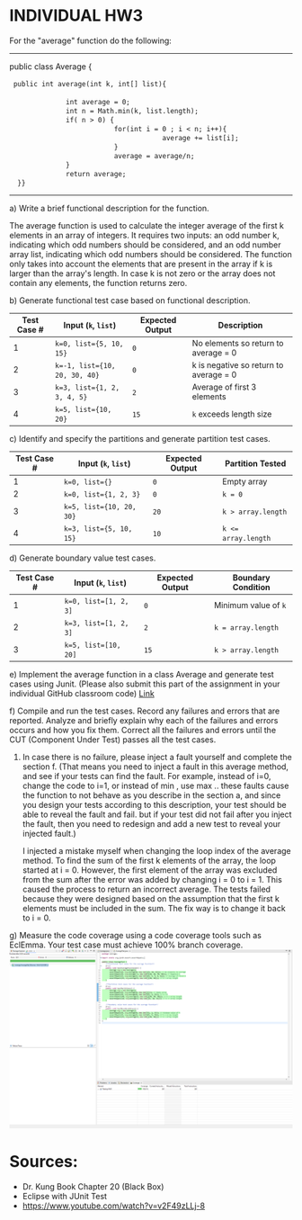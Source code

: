# INDIVIDUAL HW3
For the "average" function do the following:

 ------------------------------------------------------------------------------------------------------------------

public class Average {

     public int average(int k, int[] list){

                  int average = 0;
                  int n = Math.min(k, list.length);
                  if( n > 0) {
                              for(int i = 0 ; i < n; i++){
                                          average += list[i];
                              }
                              average = average/n;
                  }
                  return average;
      }}
-------------------------------------------------------------------------------------------------------------------

a) Write a brief functional description for the function.

The average function is used to calculate the integer average of the first k elements in an array of integers. It requires two inputs: an odd number k, indicating which odd numbers should be considered, and an odd number array list, indicating which odd numbers should be considered. The function only takes into account the elements that are present in the array if k is larger than the array's length. In case k is not zero or the array does not contain any elements, the function returns zero.

b) Generate functional test case based on functional description.

| Test Case # | Input (`k`, `list`)           | Expected Output | Description                     |
|-------------|-------------------------------|-----------------|---------------------------------|
| 1           | `k=0, list={5, 10, 15}`      | `0`             | No elements so return to average = 0          |
| 2           | `k=-1, list={10, 20, 30, 40}` | `0`            | k is negative so return to average = 0       |
| 3           | `k=3, list={1, 2, 3, 4, 5}`  | `2`             | Average of first 3 elements     |
| 4           | `k=5, list={10, 20}`         | `15`            | `k` exceeds length size          |


c) Identify and specify the partitions and generate partition test cases.

| Test Case # | Input (`k`, `list`)           | Expected Output | Partition Tested                |
|-------------|-------------------------------|-----------------|---------------------------------|
| 1           | `k=0, list={}`               | `0`             | Empty array                    |
| 2           | `k=0, list={1, 2, 3}`        | `0`             | `k = 0`                        |
| 3           | `k=5, list={10, 20, 30}`     | `20`            | `k > array.length`             |
| 4           | `k=3, list={5, 10, 15}`      | `10`            | `k <= array.length`            |


d) Generate boundary value test cases.

| Test Case # | Input (`k`, `list`)           | Expected Output | Boundary Condition              |
|-------------|-------------------------------|-----------------|---------------------------------|
| 1           | `k=0, list=[1, 2, 3]`        | `0`             | Minimum value of `k`            |
| 2           | `k=3, list=[1, 2, 3]`        | `2`             | `k = array.length`              |
| 3           | `k=5, list=[10, 20]`         | `15`            | `k > array.length`              |

e) Implement the average function in a class Average and generate test cases using Junit. (Please also submit this part of the assignment in your individual GitHub classroom code)
[Link](https://github.com/UTDClassroomOrg/hw3-testing-Khanh-Doan-/tree/main/src/average)

f) Compile and run the test cases. Record any failures and errors that are reported. Analyze and briefly explain why each of the failures and errors occurs and how you fix them. Correct all the failures and errors until the CUT (Component Under Test) passes all the test cases.
   1. In case there is no failure, please inject a fault yourself and complete the section f. (That means you need to inject a fault in this average method, and see if your tests can find the fault. For example, instead of i=0, change the code to i=1, or instead of min , use max .. these faults cause the function to not behave as you describe in the section a, and since you design your tests according to this description, your test should be able to reveal the fault and fail. but if your test did not fail after you inject the fault, then you need to redesign and add a new test to reveal your injected fault.)
      
      I injected a mistake myself when changing the loop index of the average method. To find the sum of the first k elements of the array, the loop started at i = 0. However, the first element of the array was excluded from the sum after the error was added by changing i = 0 to i = 1. This caused the process to return an incorrect average. The tests failed because they were designed based on the assumption that the first k elements must be included in the sum. The fix way is to change it back to i = 0.
      
g) Measure the code coverage using a code coverage tools such as EclEmma. Your test case must achieve 100% branch coverage.
   ![](https://github.com/UTDClassroomOrg/hw3-testing-Khanh-Doan-/blob/main/coverage.png)

   # Sources:
- Dr. Kung Book Chapter 20 (Black Box)
- Eclipse with JUnit Test
- https://www.youtube.com/watch?v=v2F49zLLj-8
  
